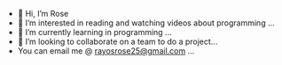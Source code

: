 - 👋 Hi, I’m Rose
- 👀 I’m interested in reading and watching videos about programming ...
- 🌱 I’m currently learning in programming ...
- 💞️ I’m looking to collaborate on a team to do a project...
- You can email me @ rayosrose25@gmail.com ...

<!---
Roserayos/Roserayos is a ✨ special ✨ repository because its `README.md` (this file) appears on your GitHub profile.
You can click the Preview link to take a look at your changes.
--->
